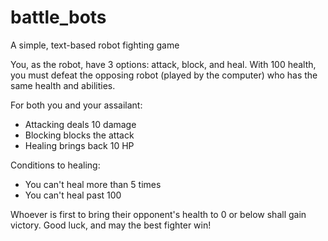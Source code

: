 # battle_bots
A simple, text-based robot fighting game 

You, as the robot, have 3 options: attack, block, and heal. With 100 health, you must defeat the opposing robot (played by the computer) who has the same health and abilities. 

For both you and your assailant:
- Attacking deals 10 damage 
- Blocking blocks the attack
- Healing brings back 10 HP 

Conditions to healing: 
- You can't heal more than 5 times
- You can't heal past 100

Whoever is first to bring their opponent's health to 0 or below shall gain victory. Good luck, and may the best fighter win! 
